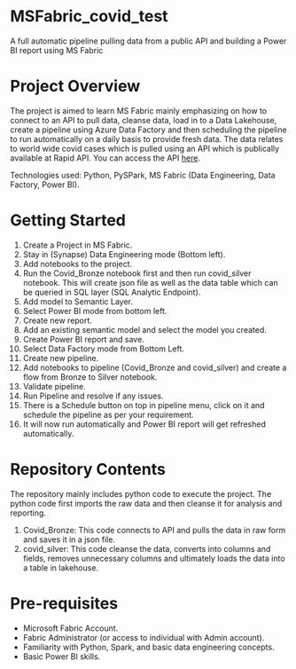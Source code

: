 # MSFabric_covid_test
A full automatic pipeline pulling data from a public API and building a Power BI report using MS Fabric

# Project Overview
The project is aimed to learn MS Fabric mainly emphasizing on how to connect to an API to pull data, cleanse data, load in to a Data Lakehouse, create a pipeline using Azure Data Factory and then scheduling the pipeline to run automatically on a daily basis to provide fresh data. The data relates to world wide covid cases which is pulled using an API which is publically available at Rapid API. You can access the API [here](https://rapidapi.com/api-sports/api/covid-193).

Technologies used: Python, PySPark, MS Fabric (Data Engineering, Data Factory, Power BI).

# Getting Started
1. Create a Project in MS Fabric.
2. Stay in (Synapse) Data Engineering mode (Bottom left).
3. Add notebooks to the project.
4. Run the Covid_Bronze notebook first and then run covid_silver notebook. This will create json file as well as the data table which can be queried in SQL layer (SQL Analytic Endpoint).
5. Add model to Semantic Layer.
6. Select Power BI mode from bottom left.
7. Create new report.
8. Add an existing semantic model and select the model you created.
9. Create Power BI report and save.
10. Select Data Factory mode from Bottom Left.
11. Create new pipeline.
12. Add notebooks to pipeline (Covid_Bronze and covid_silver) and create a flow from Bronze to Silver notebook.
13. Validate pipeline.
14. Run Pipeline and resolve if any issues.
15. There is a Schedule button on top in pipeline menu, click on it and schedule the pipeline as per your requirement.
16. It will now run automatically and Power BI report will get refreshed automatically.

# Repository Contents
The repository mainly includes python code to execute the project. The python code first imports the raw data and then cleanse it for analysis and reporting.
1. Covid_Bronze: This code connects to API and pulls the data in raw form and saves it in a json file.
2. covid_silver: This code cleanse the data, converts into columns and fields, removes unnecessary columns and ultimately loads the data into a table in lakehouse.

# Pre-requisites
- Microsoft Fabric Account.
- Fabric Administrator (or access to individual with Admin account).
- Familiarity with Python, Spark, and basic data engineering concepts.
- Basic Power BI skills.
